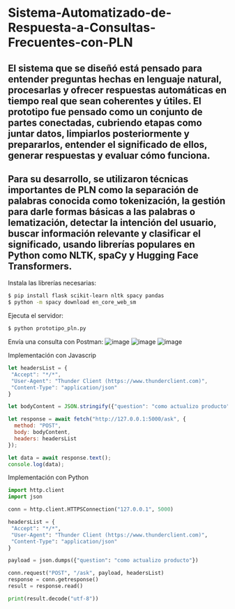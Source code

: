 # Sistema-Automatizado-de-Respuesta-a-Consultas-Frecuentes-con-PLN

## El sistema que se diseñó está pensado para entender preguntas hechas en lenguaje natural, procesarlas y ofrecer respuestas automáticas en tiempo real que sean coherentes y útiles. El prototipo fue pensado como un conjunto de partes conectadas, cubriendo etapas como juntar datos, limpiarlos posteriormente y prepararlos, entender el significado de ellos, generar respuestas y evaluar cómo funciona.
## Para su desarrollo, se utilizaron técnicas importantes de PLN como la separación de palabras conocida como tokenización, la gestión para darle formas básicas a las palabras o lematización, detectar la intención del usuario, buscar información relevante y clasificar el significado, usando librerías populares en Python como NLTK, spaCy y Hugging Face Transformers.


Instala las librerías necesarias:

```bash
$ pip install flask scikit-learn nltk spacy pandas
$ python -m spacy download en_core_web_sm
```

Ejecuta el servidor:

```bash
$ python prototipo_pln.py
```

Envía una consulta con Postman:
![image](https://github.com/user-attachments/assets/f1a4d7dc-e4a8-44ea-84ac-5bbcca7ca7d5)
![image](https://github.com/user-attachments/assets/80621056-b2bb-4894-bbb2-cf9eeae6c595)
![image](https://github.com/user-attachments/assets/d6608796-fb82-43f3-ab6f-afbf0db23b94)

Implementación con Javascrip
```js
let headersList = {
 "Accept": "*/*",
 "User-Agent": "Thunder Client (https://www.thunderclient.com)",
 "Content-Type": "application/json"
}

let bodyContent = JSON.stringify({"question": "como actualizo producto"});

let response = await fetch("http://127.0.0.1:5000/ask", { 
  method: "POST",
  body: bodyContent,
  headers: headersList
});

let data = await response.text();
console.log(data);

```

Implementación con Python
```python
import http.client
import json

conn = http.client.HTTPSConnection("127.0.0.1", 5000)

headersList = {
 "Accept": "*/*",
 "User-Agent": "Thunder Client (https://www.thunderclient.com)",
 "Content-Type": "application/json" 
}

payload = json.dumps({"question": "como actualizo producto"})

conn.request("POST", "/ask", payload, headersList)
response = conn.getresponse()
result = response.read()

print(result.decode("utf-8"))

```
